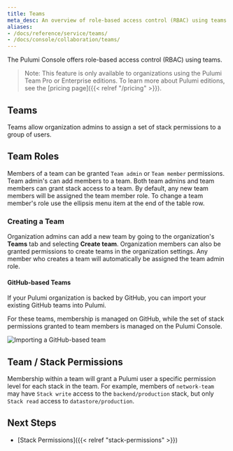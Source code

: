 ```yaml
---
title: Teams
meta_desc: An overview of role-based access control (RBAC) using teams within the Pulumi Cloud Service.
aliases:
- /docs/reference/service/teams/
- /docs/console/collaboration/teams/
---
```


The Pulumi Console offers role-based access control (RBAC) using teams.

> Note: This feature is only available to organizations using the Pulumi Team Pro or
> Enterprise editions. To learn more about Pulumi editions, see the [pricing page]({{< relref "/pricing" >}}).

## Teams

Teams allow organization admins to assign a set of stack permissions
to a group of users.

## Team Roles

Members of a team can be granted `Team admin` or `Team member` permissions. Team admin's can add members to a
team. Both team admins and team members can grant stack access to a team. By default, any new team members will be
assigned the team member role. To change a team member's role use the ellipsis menu item at the end of the table row.

### Creating a Team

Organization admins can add a new team by going to the organization's **Teams** tab and 
selecting **Create team**. Organization members can also be granted permissions to create teams
in the organization settings. Any member who creates a team will automatically be assigned the team admin role.

#### GitHub-based Teams

If your Pulumi organization is backed by GitHub, you can import your existing
GitHub teams into Pulumi.

For these teams, membership is managed on GitHub, while the set of stack
permissions granted to team members is managed on the Pulumi Console.

![Importing a GitHub-based team](/images/docs/reference/service/add-github-team-card.png)

## Team / Stack Permissions

Membership within a team will grant a Pulumi user a specific permission level for each
stack in the team. For example, members of `network-team` may have `Stack write` access to the
`backend/production` stack, but only `Stack read` access to `datastore/production`.

## Next Steps

* [Stack Permissions]({{< relref "stack-permissions" >}})
